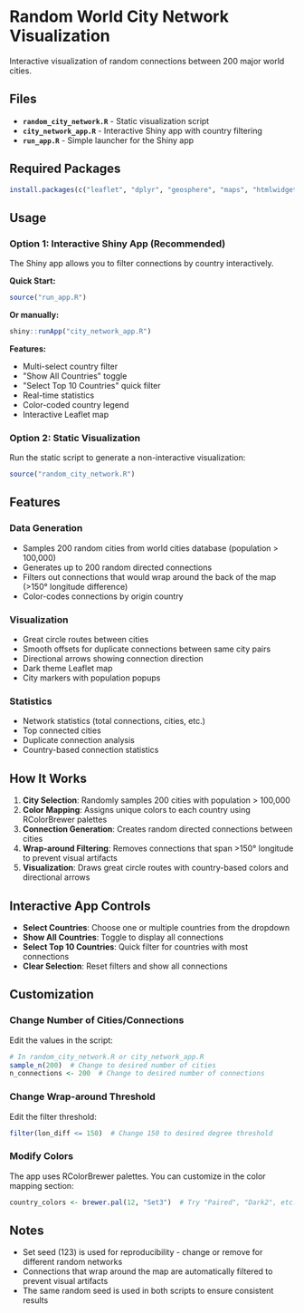 # Random World City Network Visualization

Interactive visualization of random connections between 200 major world cities.

## Files

- **`random_city_network.R`** - Static visualization script
- **`city_network_app.R`** - Interactive Shiny app with country filtering
- **`run_app.R`** - Simple launcher for the Shiny app

## Required Packages

```r
install.packages(c("leaflet", "dplyr", "geosphere", "maps", "htmlwidgets", "RColorBrewer", "shiny"))
```

## Usage

### Option 1: Interactive Shiny App (Recommended)

The Shiny app allows you to filter connections by country interactively.

**Quick Start:**
```r
source("run_app.R")
```

**Or manually:**
```r
shiny::runApp("city_network_app.R")
```

**Features:**
- Multi-select country filter
- "Show All Countries" toggle
- "Select Top 10 Countries" quick filter
- Real-time statistics
- Color-coded country legend
- Interactive Leaflet map

### Option 2: Static Visualization

Run the static script to generate a non-interactive visualization:

```r
source("random_city_network.R")
```

## Features

### Data Generation
- Samples 200 random cities from world cities database (population > 100,000)
- Generates up to 200 random directed connections
- Filters out connections that would wrap around the back of the map (>150° longitude difference)
- Color-codes connections by origin country

### Visualization
- Great circle routes between cities
- Smooth offsets for duplicate connections between same city pairs
- Directional arrows showing connection direction
- Dark theme Leaflet map
- City markers with population popups

### Statistics
- Network statistics (total connections, cities, etc.)
- Top connected cities
- Duplicate connection analysis
- Country-based connection statistics

## How It Works

1. **City Selection**: Randomly samples 200 cities with population > 100,000
2. **Color Mapping**: Assigns unique colors to each country using RColorBrewer palettes
3. **Connection Generation**: Creates random directed connections between cities
4. **Wrap-around Filtering**: Removes connections that span >150° longitude to prevent visual artifacts
5. **Visualization**: Draws great circle routes with country-based colors and directional arrows

## Interactive App Controls

- **Select Countries**: Choose one or multiple countries from the dropdown
- **Show All Countries**: Toggle to display all connections
- **Select Top 10 Countries**: Quick filter for countries with most connections
- **Clear Selection**: Reset filters and show all connections

## Customization

### Change Number of Cities/Connections

Edit the values in the script:
```r
# In random_city_network.R or city_network_app.R
sample_n(200)  # Change to desired number of cities
n_connections <- 200  # Change to desired number of connections
```

### Change Wrap-around Threshold

Edit the filter threshold:
```r
filter(lon_diff <= 150)  # Change 150 to desired degree threshold
```

### Modify Colors

The app uses RColorBrewer palettes. You can customize in the color mapping section:
```r
country_colors <- brewer.pal(12, "Set3")  # Try "Paired", "Dark2", etc.
```

## Notes

- Set seed (123) is used for reproducibility - change or remove for different random networks
- Connections that wrap around the map are automatically filtered to prevent visual artifacts
- The same random seed is used in both scripts to ensure consistent results
